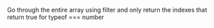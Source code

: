 Go through the entire array using filter and only return the indexes that return true for typeof === number